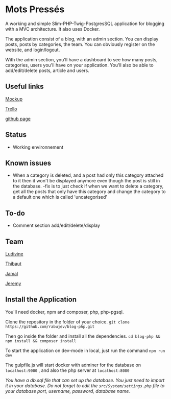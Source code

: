 # Mots Pressés

A working and simple Slim-PHP-Twig-PostgresSQL application for blogging with a MVC architecture.
It also uses Docker.

The application consist of a blog, with an admin section. You can display posts, posts by categories, the team. You can obviously register on the website, and login/logout.

With the admin section, you'll have a dashboard to see how many posts, categories, users you'll have on your application.
You'll also be able to add/edit/delete posts, article and users.

## Useful links

[Mockup](https://balsamiq.cloud/sei7jok/po0krtx/r44C8)

[Trello](https://trello.com/b/s88qJWJX/les-mots-press%C3%A9s)

[github page](https://rabujev.github.io/blog-php/)

## Status

- Working environnement

## Known issues

- When a category is deleted, and a post had only this category attached to it then it won't be displayed anymore even though the post is still in the database. -fix is to just check if when we want to delete a category, get all the posts that only have this category and change the category to a default one which is called 'uncategorised'

## To-do

- Comment section add/edit/delete/display

## Team
[Ludivine](https://github.com/LudivineHay)

[Thibaut](https://github.com/ThibautJanssens)

[Jamal](https://github.com/rabujev)

[Jeremy](https://github.com/scalajeremy)


## Install the Application
You'll need docker, npm and composer, php, php-pgsql.

Clone the repository in the folder of your choice.
	```git clone https://github.com/rabujev/blog-php.git```

Then go inside the folder and install all the dependencies.
	```cd blog-php && npm install && composer install```

To start the application on dev-mode in local, just run the command
	```npm run dev```
	
The gulpfile.js will start docker with adminer for the database on `localhost:9000`
, and also the php server at `localhost:8080`

*You have a db.sql file that can set up the database. You just need to import it in your database.*
*Do not forget to edit the `src/System/settings.php` file to your database port, username, password, database name.* 
